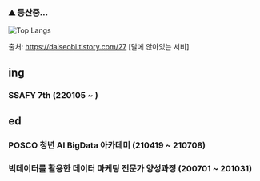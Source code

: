 ### ⛰️ 등산중...

![Top Langs](https://github-readme-stats.vercel.app/api/top-langs/?username=jangwonseok17)

출처: https://dalseobi.tistory.com/27 [달에 앉아있는 서비]

## ing
### SSAFY 7th (220105 ~ )

## ed
### POSCO 청년 AI BigData 아카데미 (210419 ~ 210708)
### 빅데이터를 활용한 데이터 마케팅 전문가 양성과정 (200701 ~ 201031)

